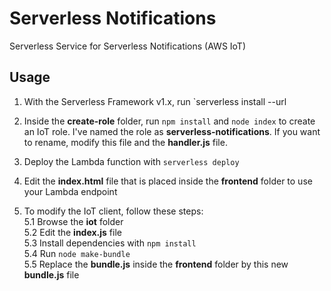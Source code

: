 # Serverless Notifications
Serverless Service for Serverless Notifications (AWS IoT)

## Usage

1. With the Serverless Framework v1.x, run `serverless install --url

2. Inside the **create-role** folder, run `npm install` and `node index` to create an IoT role. I've named the role as **serverless-notifications**. If you want to rename, modify this file and the **handler.js** file.

3. Deploy the Lambda function with `serverless deploy`

4. Edit the **index.html** file that is placed inside the **frontend** folder to use your Lambda endpoint

5. To modify the IoT client, follow these steps:  
    5.1 Browse the **iot** folder  
    5.2 Edit the **index.js** file   
    5.3 Install dependencies with `npm install`      
    5.4 Run `node make-bundle`  
    5.5 Replace the **bundle.js** inside the **frontend** folder by this new **bundle.js** file  
